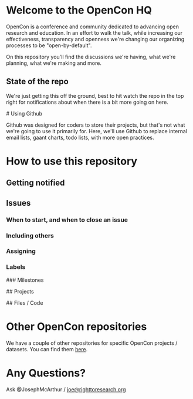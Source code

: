 # Welcome to the OpenCon HQ

OpenCon is a conference and community dedicated to advancing open research and education. In an effort to walk the talk, while increasing our effectiveness, transparency and openness we're changing our organizing processes to be "open-by-default".

On this repository you'll find the discussions we're having, what we're planning, what we're making and more.

## State of the repo

We're just getting this off the ground, best to hit watch the repo in the top right for notifications about when there is a bit more going on here.

# Using Github

Github was designed for coders to store their projects, but that's not what we're going to use it primarily for. Here, we'll use Github to replace internal email lists, gaant charts, todo lists, with more open practices.

# How to use this repository

## Getting notified

## Issues

### When to start, and when to close an issue

### Including others

### Assigning

### Labels

### Milestones

## Projects

## Files / Code

# Other OpenCon repositories

We have a couple of other repositories for specific OpenCon projects / datasets. You can find them [here](https://github.com/sparcopen/).

# Any Questions?

Ask @JosephMcArthur / joe@righttoresearch.org
